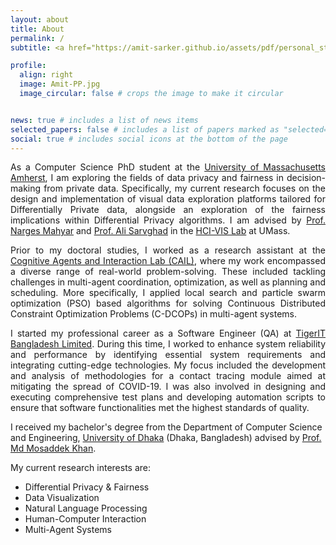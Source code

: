 ```yaml
---
layout: about
title: About
permalink: /
subtitle: <a href="https://amit-sarker.github.io/assets/pdf/personal_statement.pdf" style="color:#E10000;"> <u><b>Actively looking for internship opportunities for Summer 2025!</b></u></a>

profile:
  align: right
  image: Amit-PP.jpg
  image_circular: false # crops the image to make it circular


news: true # includes a list of news items
selected_papers: false # includes a list of papers marked as "selected={true}"
social: true # includes social icons at the bottom of the page
---
```

<p style="text-align:justify">
As a Computer Science PhD student at the <a href='https://www.cics.umass.edu/'>University of Massachusetts Amherst</a>, 
I am exploring the fields of data privacy and fairness in decision-making from private data. Specifically, my current research focuses 
on the design and implementation of visual data exploration platforms tailored for Differentially Private data, alongside an 
exploration of the fairness implications within Differential Privacy algorithms. I am advised by 
<a href="https://groups.cs.umass.edu/nmahyar/">Prof. Narges Mahyar</a> and 
<a href="https://groups.cs.umass.edu/asarv/">Prof. Ali Sarvghad</a> in the <a href="https://groups.cs.umass.edu/hci-vis/">HCI-VIS Lab</a> at UMass.
</p>

<p style="text-align:justify">
Prior to my doctoral studies, I worked as a research assistant at the 
<a href='https://mmkhansajeeb.com/cailresearchgroup.html'>Cognitive Agents and Interaction Lab (CAIL)</a>, 
where my work encompassed a diverse range of real-world problem-solving. These included tackling challenges 
in multi-agent coordination, optimization, as well as planning and scheduling. More specifically, I applied 
local search and particle swarm optimization (PSO) based algorithms for solving Continuous Distributed Constraint Optimization
Problems (C-DCOPs) in multi-agent systems.
</p>

<p style="text-align:justify">
I started my professional career as a Software Engineer (QA) at <a href="https://www.tigerit.com/">TigerIT Bangladesh Limited</a>.
During this time, I worked to enhance system reliability and performance 
by identifying essential system requirements and integrating cutting-edge technologies. My focus included the development 
and analysis of methodologies for a contact tracing module aimed at mitigating the spread of COVID-19. I was also involved in 
designing and executing comprehensive test plans and developing automation scripts to ensure that software functionalities 
met the highest standards of quality.


I received my bachelor's degree from the Department of Computer Science and Engineering, 
<a href="https://www.du.ac.bd/body/CSE">University of Dhaka</a> (Dhaka, Bangladesh) advised by 
<a href="https://mmkhansajeeb.com/">Prof. Md Mosaddek Khan</a>.
</p>

My current research interests are:
<ul>
    <li> Differential Privacy & Fairness </li>
    <li> Data Visualization </li>
    <li> Natural Language Processing </li>
    <li> Human-Computer Interaction </li>
    <li> Multi-Agent Systems </li>
</ul>